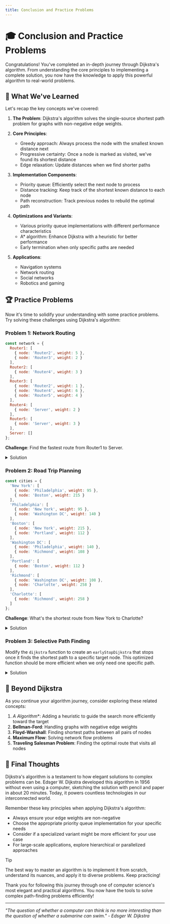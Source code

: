 ```yaml
---
title: Conclusion and Practice Problems
---
```


# 🎓 Conclusion and Practice Problems

Congratulations! You've completed an in-depth journey through Dijkstra's algorithm. From understanding the core principles to implementing a complete solution, you now have the knowledge to apply this powerful algorithm to real-world problems.

## 🔄 What We've Learned

Let's recap the key concepts we've covered:

1. **The Problem**: Dijkstra's algorithm solves the single-source shortest path problem for graphs with non-negative edge weights.

2. **Core Principles**:
   - Greedy approach: Always process the node with the smallest known distance next
   - Progressive certainty: Once a node is marked as visited, we've found its shortest distance
   - Edge relaxation: Update distances when we find shorter paths

3. **Implementation Components**:
   - Priority queue: Efficiently select the next node to process
   - Distance tracking: Keep track of the shortest known distance to each node
   - Path reconstruction: Track previous nodes to rebuild the optimal path

4. **Optimizations and Variants**:
   - Various priority queue implementations with different performance characteristics
   - A* algorithm: Enhance Dijkstra with a heuristic for better performance
   - Early termination when only specific paths are needed

5. **Applications**:
   - Navigation systems
   - Network routing
   - Social networks
   - Robotics and gaming

## 🏆 Practice Problems

Now it's time to solidify your understanding with some practice problems. Try solving these challenges using Dijkstra's algorithm:

### Problem 1: Network Routing

```javascript
const network = {
  Router1: [
    { node: 'Router2', weight: 5 },
    { node: 'Router3', weight: 2 }
  ],
  Router2: [
    { node: 'Router4', weight: 3 }
  ],
  Router3: [
    { node: 'Router2', weight: 1 },
    { node: 'Router4', weight: 6 },
    { node: 'Router5', weight: 4 }
  ],
  Router4: [
    { node: 'Server', weight: 2 }
  ],
  Router5: [
    { node: 'Server', weight: 3 }
  ],
  Server: []
};
```

**Challenge**: Find the fastest route from Router1 to Server.

<details>
<summary>Solution</summary>

```javascript
const { distances, previous } = dijkstra(network, 'Router1');
const path = getPath(previous, 'Server');
console.log('Shortest path:', path.join(' → '));
console.log('Total latency:', distances['Server']);

// Output:
// Shortest path: Router1 → Router3 → Router2 → Router4 → Server
// Total latency: 8
```
</details>

### Problem 2: Road Trip Planning

```javascript
const cities = {
  'New York': [
    { node: 'Philadelphia', weight: 95 },
    { node: 'Boston', weight: 215 }
  ],
  'Philadelphia': [
    { node: 'New York', weight: 95 },
    { node: 'Washington DC', weight: 140 }
  ],
  'Boston': [
    { node: 'New York', weight: 215 },
    { node: 'Portland', weight: 112 }
  ],
  'Washington DC': [
    { node: 'Philadelphia', weight: 140 },
    { node: 'Richmond', weight: 108 }
  ],
  'Portland': [
    { node: 'Boston', weight: 112 }
  ],
  'Richmond': [
    { node: 'Washington DC', weight: 108 },
    { node: 'Charlotte', weight: 258 }
  ],
  'Charlotte': [
    { node: 'Richmond', weight: 258 }
  ]
};
```

**Challenge**: What's the shortest route from New York to Charlotte?

<details>
<summary>Solution</summary>

```javascript
const { distances, previous } = dijkstra(cities, 'New York');
const path = getPath(previous, 'Charlotte');
console.log('Road trip route:', path.join(' → '));
console.log('Total distance:', distances['Charlotte']);

// Output:
// Road trip route: New York → Philadelphia → Washington DC → Richmond → Charlotte
// Total distance: 601
```
</details>

### Problem 3: Selective Path Finding

Modify the `dijkstra` function to create an `earlyStopDijkstra` that stops once it finds the shortest path to a specific target node. This optimized function should be more efficient when we only need one specific path.

<details>
<summary>Solution</summary>

```javascript
function earlyStopDijkstra(graph, source, target) {
  const distances = {};
  const visited = new Set();
  const previous = {};
  const pq = new PriorityQueue();
  
  for (const node in graph) {
    distances[node] = node === source ? 0 : Infinity;
    previous[node] = null;
  }
  
  pq.enqueue(source, 0);
  
  while (!pq.isEmpty()) {
    const current = pq.dequeue();
    const { node: currentNode, distance: currentDistance } = current;
    
    // Early termination if we've reached the target
    if (currentNode === target) {
      return { 
        distance: distances[target],
        path: getPath(previous, target)
      };
    }
    
    if (visited.has(currentNode)) continue;
    visited.add(currentNode);
    
    for (const edge of graph[currentNode] || []) {
      const { node: neighbor, weight } = edge;
      
      if (visited.has(neighbor)) continue;
      
      const newDistance = currentDistance + weight;
      
      if (newDistance < distances[neighbor]) {
        distances[neighbor] = newDistance;
        previous[neighbor] = currentNode;
        
        if (pq.contains(neighbor)) {
          pq.decreaseKey(neighbor, newDistance);
        } else {
          pq.enqueue(neighbor, newDistance);
        }
      }
    }
  }
  
  return { 
    distance: distances[target], 
    path: getPath(previous, target)
  };
}

// Testing the optimized function
const result = earlyStopDijkstra(cities, 'New York', 'Charlotte');
console.log('Distance:', result.distance);
console.log('Path:', result.path.join(' → '));
```
</details>

## 🚀 Beyond Dijkstra

As you continue your algorithm journey, consider exploring these related concepts:

1. **A* Algorithm**: Adding a heuristic to guide the search more efficiently toward the target
2. **Bellman-Ford**: Handling graphs with negative edge weights
3. **Floyd-Warshall**: Finding shortest paths between all pairs of nodes
4. **Maximum Flow**: Solving network flow problems
5. **Traveling Salesman Problem**: Finding the optimal route that visits all nodes

## 🎯 Final Thoughts

Dijkstra's algorithm is a testament to how elegant solutions to complex problems can be. Edsger W. Dijkstra developed this algorithm in 1956 without even using a computer, sketching the solution with pencil and paper in about 20 minutes. Today, it powers countless technologies in our interconnected world.

Remember these key principles when applying Dijkstra's algorithm:

- Always ensure your edge weights are non-negative
- Choose the appropriate priority queue implementation for your specific needs
- Consider if a specialized variant might be more efficient for your use case
- For large-scale applications, explore hierarchical or parallelized approaches

> [!TIP]
> The best way to master an algorithm is to implement it from scratch, understand its nuances, and apply it to diverse problems. Keep practicing!

Thank you for following this journey through one of computer science's most elegant and practical algorithms. You now have the tools to solve complex path-finding problems efficiently!

---

*"The question of whether a computer can think is no more interesting than the question of whether a submarine can swim." - Edsger W. Dijkstra* 